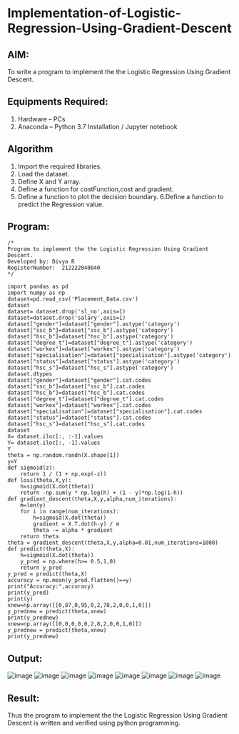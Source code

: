 # Implementation-of-Logistic-Regression-Using-Gradient-Descent

## AIM:
To write a program to implement the the Logistic Regression Using Gradient Descent.

## Equipments Required:
1. Hardware – PCs
2. Anaconda – Python 3.7 Installation / Jupyter notebook

## Algorithm
1.  Import the required libraries.
2.  Load the dataset.
3.  Define X and Y array.
4.  Define a function for costFunction,cost and gradient.
5.  Define a function to plot the decision boundary. 6.Define a function to predict the 
    Regression value.

## Program:
```
/*
Program to implement the the Logistic Regression Using Gradient Descent.
Developed by: Divya R
RegisterNumber:  212222040040
*/
```
```
import pandas as pd
import numpy as np
dataset=pd.read_csv('Placement_Data.csv')
dataset
dataset= dataset.drop('sl_no',axis=1)
dataset=dataset.drop('salary',axis=1)
dataset["gender"]=dataset["gender"].astype('category')
dataset["ssc_b"]=dataset["ssc_b"].astype('category')
dataset["hsc_b"]=dataset["hsc_b"].astype('category')
dataset["degree_t"]=dataset["degree_t"].astype('category')
dataset["workex"]=dataset["workex"].astype('category')
dataset["specialisation"]=dataset["specialisation"].astype('category')
dataset["status"]=dataset["status"].astype('category')
dataset["hsc_s"]=dataset["hsc_s"].astype('category')
dataset.dtypes
dataset["gender"]=dataset["gender"].cat.codes
dataset["ssc_b"]=dataset["ssc_b"].cat.codes
dataset["hsc_b"]=dataset["hsc_b"].cat.codes
dataset["degree_t"]=dataset["degree_t"].cat.codes
dataset["workex"]=dataset["workex"].cat.codes
dataset["specialisation"]=dataset["specialisation"].cat.codes
dataset["status"]=dataset["status"].cat.codes
dataset["hsc_s"]=dataset["hsc_s"].cat.codes
dataset
X= dataset.iloc[:, :-1].values
Y= dataset.iloc[:, -1].values
Y
theta = np.random.randn(X.shape[1])
y=Y
def sigmoid(z):
    return 1 / (1 + np.exp(-z))
def loss(theta,X,y):
    h=sigmoid(X.dot(theta))
    return -np.sum(y * np.log(h) + (1 - y)*np.log(1-h))
def gradient_descent(theta,X,y,alpha,num_iterations):
    m=len(y)
    for i in range(num_iterations):
        h=sigmoid(X.dot(theta))
        gradient = X.T.dot(h-y) / m
        theta -= alpha * gradient
    return theta
theta = gradient_descent(theta,X,y,alpha=0.01,num_iterations=1000)
def predict(theta,X):
    h=sigmoid(X.dot(theta))
    y_pred = np.where(h>= 0.5,1,0)
    return y_pred
y_pred = predict(theta,X)
accuracy = np.mean(y_pred.flatten()==y)
print("Accuracy:",accuracy)
print(y_pred)
print(y)
xnew=np.array([[0,87,0,95,0,2,78,2,0,0,1,0]])
y_prednew = predict(theta,xnew)
print(y_prednew)
xnew=np.array([[0,0,0,0,0,2,8,2,0,0,1,0]])
y_prednew = predict(theta,xnew)
print(y_prednew)

```

## Output:

![image](https://github.com/user-attachments/assets/5d7a1f64-ed88-47e1-8bb6-eeea2997bc4d)
![image](https://github.com/user-attachments/assets/3ec353b2-11ad-4399-b3e6-ec8643dba945)
![image](https://github.com/user-attachments/assets/b5edb8c0-8c05-4186-ae54-c3f8cad8a44a)
![image](https://github.com/user-attachments/assets/be475ab9-f717-4e88-8acd-b299993391ab)
![image](https://github.com/user-attachments/assets/a5de55fe-9886-4676-a656-92738cec249b)
![image](https://github.com/user-attachments/assets/d674cf8e-f626-45e1-a0f6-13103f21a333)
![image](https://github.com/user-attachments/assets/51b1e8ef-b0ab-437e-8dfc-6c428f4ddc2e)
![image](https://github.com/user-attachments/assets/fb30cf70-fb76-4e43-a462-429ae05bf271)



## Result:
Thus the program to implement the the Logistic Regression Using Gradient Descent is written and verified using python programming.

